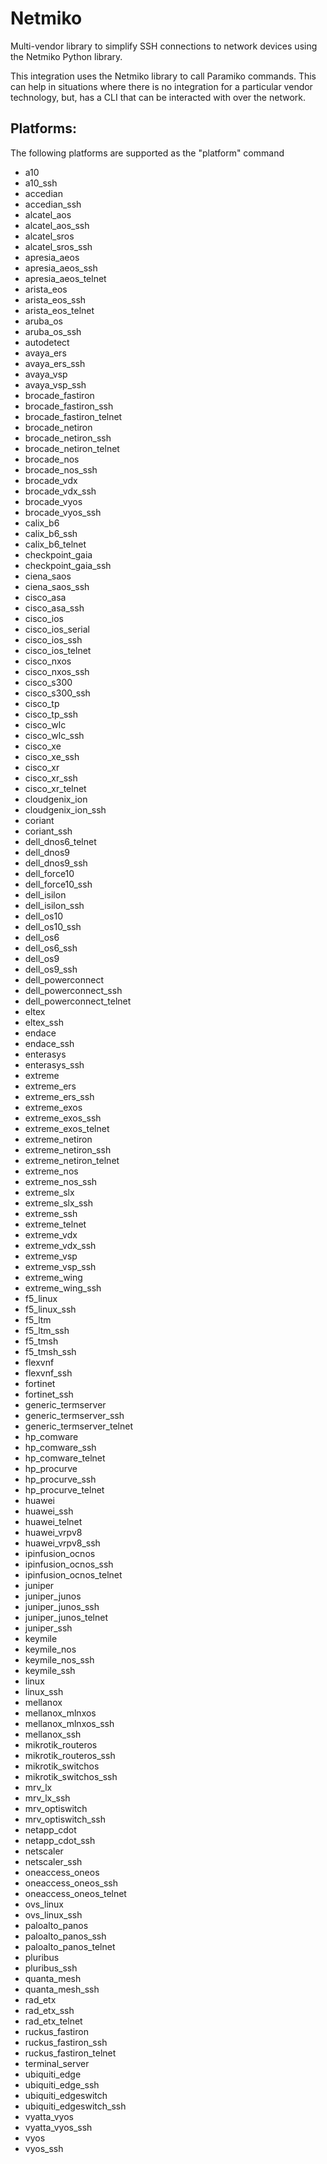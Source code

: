 # Netmiko
  Multi-vendor library to simplify SSH connections to network devices using the Netmiko Python library.

This integration uses the Netmiko library to call Paramiko commands. This can help in situations where there is no integration for a particular vendor technology, but, has a CLI that can be interacted with over the network.

## Platforms:
The following platforms are supported as the "platform" command

  - a10
  - a10_ssh
  - accedian
  - accedian_ssh
  - alcatel_aos
  - alcatel_aos_ssh
  - alcatel_sros
  - alcatel_sros_ssh
  - apresia_aeos
  - apresia_aeos_ssh
  - apresia_aeos_telnet
  - arista_eos
  - arista_eos_ssh
  - arista_eos_telnet
  - aruba_os
  - aruba_os_ssh
  - autodetect
  - avaya_ers
  - avaya_ers_ssh
  - avaya_vsp
  - avaya_vsp_ssh
  - brocade_fastiron
  - brocade_fastiron_ssh
  - brocade_fastiron_telnet
  - brocade_netiron
  - brocade_netiron_ssh
  - brocade_netiron_telnet
  - brocade_nos
  - brocade_nos_ssh
  - brocade_vdx
  - brocade_vdx_ssh
  - brocade_vyos
  - brocade_vyos_ssh
  - calix_b6
  - calix_b6_ssh
  - calix_b6_telnet
  - checkpoint_gaia
  - checkpoint_gaia_ssh
  - ciena_saos
  - ciena_saos_ssh
  - cisco_asa
  - cisco_asa_ssh
  - cisco_ios
  - cisco_ios_serial
  - cisco_ios_ssh
  - cisco_ios_telnet
  - cisco_nxos
  - cisco_nxos_ssh
  - cisco_s300
  - cisco_s300_ssh
  - cisco_tp
  - cisco_tp_ssh
  - cisco_wlc
  - cisco_wlc_ssh
  - cisco_xe
  - cisco_xe_ssh
  - cisco_xr
  - cisco_xr_ssh
  - cisco_xr_telnet
  - cloudgenix_ion
  - cloudgenix_ion_ssh
  - coriant
  - coriant_ssh
  - dell_dnos6_telnet
  - dell_dnos9
  - dell_dnos9_ssh
  - dell_force10
  - dell_force10_ssh
  - dell_isilon
  - dell_isilon_ssh
  - dell_os10
  - dell_os10_ssh
  - dell_os6
  - dell_os6_ssh
  - dell_os9
  - dell_os9_ssh
  - dell_powerconnect
  - dell_powerconnect_ssh
  - dell_powerconnect_telnet
  - eltex
  - eltex_ssh
  - endace
  - endace_ssh
  - enterasys
  - enterasys_ssh
  - extreme
  - extreme_ers
  - extreme_ers_ssh
  - extreme_exos
  - extreme_exos_ssh
  - extreme_exos_telnet
  - extreme_netiron
  - extreme_netiron_ssh
  - extreme_netiron_telnet
  - extreme_nos
  - extreme_nos_ssh
  - extreme_slx
  - extreme_slx_ssh
  - extreme_ssh
  - extreme_telnet
  - extreme_vdx
  - extreme_vdx_ssh
  - extreme_vsp
  - extreme_vsp_ssh
  - extreme_wing
  - extreme_wing_ssh
  - f5_linux
  - f5_linux_ssh
  - f5_ltm
  - f5_ltm_ssh
  - f5_tmsh
  - f5_tmsh_ssh
  - flexvnf
  - flexvnf_ssh
  - fortinet
  - fortinet_ssh
  - generic_termserver
  - generic_termserver_ssh
  - generic_termserver_telnet
  - hp_comware
  - hp_comware_ssh
  - hp_comware_telnet
  - hp_procurve
  - hp_procurve_ssh
  - hp_procurve_telnet
  - huawei
  - huawei_ssh
  - huawei_telnet
  - huawei_vrpv8
  - huawei_vrpv8_ssh
  - ipinfusion_ocnos
  - ipinfusion_ocnos_ssh
  - ipinfusion_ocnos_telnet
  - juniper
  - juniper_junos
  - juniper_junos_ssh
  - juniper_junos_telnet
  - juniper_ssh
  - keymile
  - keymile_nos
  - keymile_nos_ssh
  - keymile_ssh
  - linux
  - linux_ssh
  - mellanox
  - mellanox_mlnxos
  - mellanox_mlnxos_ssh
  - mellanox_ssh
  - mikrotik_routeros
  - mikrotik_routeros_ssh
  - mikrotik_switchos
  - mikrotik_switchos_ssh
  - mrv_lx
  - mrv_lx_ssh
  - mrv_optiswitch
  - mrv_optiswitch_ssh
  - netapp_cdot
  - netapp_cdot_ssh
  - netscaler
  - netscaler_ssh
  - oneaccess_oneos
  - oneaccess_oneos_ssh
  - oneaccess_oneos_telnet
  - ovs_linux
  - ovs_linux_ssh
  - paloalto_panos
  - paloalto_panos_ssh
  - paloalto_panos_telnet
  - pluribus
  - pluribus_ssh
  - quanta_mesh
  - quanta_mesh_ssh
  - rad_etx
  - rad_etx_ssh
  - rad_etx_telnet
  - ruckus_fastiron
  - ruckus_fastiron_ssh
  - ruckus_fastiron_telnet
  - terminal_server
  - ubiquiti_edge
  - ubiquiti_edge_ssh
  - ubiquiti_edgeswitch
  - ubiquiti_edgeswitch_ssh
  - vyatta_vyos
  - vyatta_vyos_ssh
  - vyos
  - vyos_ssh
